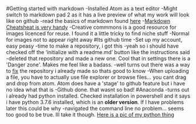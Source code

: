 #Getting started with markdown
-Installed Atom as a text editor
  -Might switch to markdown pad 2 as it has a live preview of what my work will look like on github
-read the basics of markdown found [here](https://craftingdh.netlify.app/tutorials/markdown/)
-[Markdown Cheatsheat is very handy](https://github.com/adam-p/markdown-here/wiki/Markdown-Cheatsheet#links)
-Creative commmons is a good resource for images licenced for reuse. I found it a little tricky to find niche stuff
  -Normal for images not to appear right away
#Its github time
-Set up my account, easy peasy
-time to make a repository, i got this
-yeah so i should have checked off the ‘initialize with a readme.md’ button like the instructions said
-deleted that repository and made a new one. Cool that in settings there is a 'Danger zone'. Makes me feel like a badass.
-well turns out there was a way to [fix](https://craftingdh.netlify.app/tutorials/github/) the repository i already made so thats good to know
-When uploading a file, you have to actually use file explorer or browse files... you cant drag and drop from atom. Atom does have a 'stage' to github feature but i have no idea what that is
-Github done. that wasnt so bad!
#Anaconda
-turns out i already had python installed. Checked installation in powershell and it says i have python 3.7.6 installed, which is an **older version**. If I have problems later this could be why
-navigated the command line no problem... seems too good to be true. Ill take it though.
[Here is a pic of my python thing](Pythonweek1.png)
